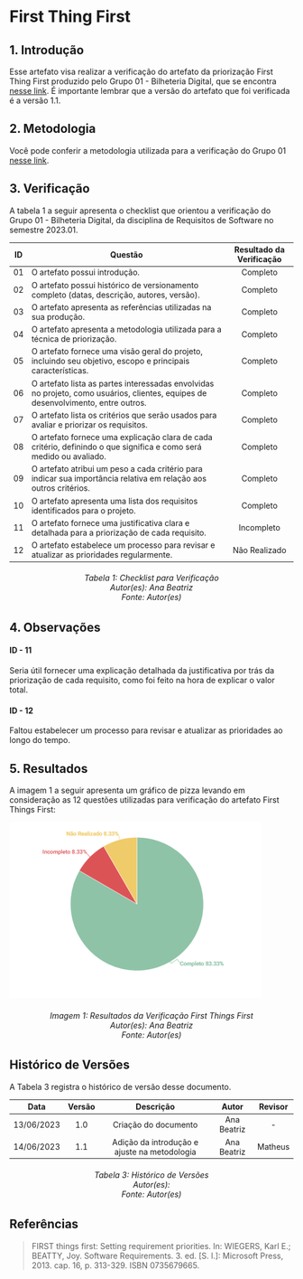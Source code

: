# First Thing First

## 1. Introdução
Esse artefato visa realizar a verificação do artefato da priorização First Thing First produzido pelo Grupo 01 - Bilheteria Digital, que se encontra [nesse link](https://requisitos-de-software.github.io/2023.1-BilheteriaDigital/elicitacao/priorizacao/firstThingsfirst/). É importante lembrar que a versão do artefato que foi verificada é a versão 1.1.


## 2. Metodologia
Você pode conferir a metodologia utilizada para a verificação do Grupo 01 [nesse link](https://requisitos-de-software.github.io/2023.1-Twitch/verificacao_grupo01/planejamento/).

## 3. Verificação

A tabela 1 a seguir apresenta o checklist que orientou a verificação do Grupo 01 - Bilheteria Digital, da disciplina de Requisitos de Software no semestre 2023.01.

| ID |Questão| Resultado da Verificação |
| :---: | --- | :---: |
| 01 | O artefato possui introdução.  | Completo |
| 02 | O artefato possui histórico de versionamento completo (datas, descrição, autores, versão).  | Completo |
| 03 | O artefato apresenta as referências utilizadas na sua produção.  | Completo |
| 04 | O artefato apresenta a metodologia utilizada para a técnica de priorização.  | Completo |
| 05 | O artefato fornece uma visão geral do projeto, incluindo seu objetivo, escopo e principais características.| Completo |
| 06 | O artefato lista as partes interessadas envolvidas no projeto, como usuários, clientes, equipes de desenvolvimento, entre outros. | Completo |
| 07 | O artefato lista os critérios que serão usados para avaliar e priorizar os requisitos. | Completo | 
| 08 | O artefato fornece uma explicação clara de cada critério, definindo o que significa e como será medido ou avaliado. | Completo |
| 09 | O artefato atribui um peso a cada critério para indicar sua importância relativa em relação aos outros critérios. | Completo |
| 10 | O artefato apresenta uma lista dos requisitos identificados para o projeto. | Completo |
| 11 | O artefato fornece uma justificativa clara e detalhada para a priorização de cada requisito. | Incompleto |
| 12 | O artefato estabelece um processo para revisar e atualizar as prioridades regularmente. | Não Realizado |


<h6 align = "center"> Tabela 1: Checklist para Verificação
<br> Autor(es): Ana Beatriz
<br>Fonte: Autor(es)</h6>

## 4. Observações

#### ID - 11

Seria útil fornecer uma explicação detalhada da justificativa por trás da priorização de cada requisito, como foi feito na hora de explicar o valor total.

#### ID - 12

Faltou estabelecer um processo para revisar e atualizar as prioridades ao longo do tempo.

## 5. Resultados
A imagem 1 a seguir apresenta um gráfico de pizza levando em consideração as 12 questões utilizadas para verificação do artefato First Things First:

![Resultados First Things First](./imagens_verifica01/first.png)

<h6 align = "center"> Imagem 1: Resultados da Verificação First Things First
<br> Autor(es): Ana Beatriz
<br>Fonte: Autor(es)</h6>

## Histórico de Versões

A Tabela 3 registra o histórico de versão desse documento.

|**Data** | **Versão** | **Descrição** | **Autor** | **Revisor** |
|:---: | :---: | :---: | :---: | :---: |
| 13/06/2023| 1.0 | Criação do documento | Ana Beatriz | - |
| 14/06/2023| 1.1 | Adição da introdução e ajuste na metodologia | Ana Beatriz | Matheus |

<h6 align = "center"> Tabela 3: Histórico de Versões
<br> Autor(es): 
<br>Fonte: Autor(es)</h6>

## Referências
> FIRST things first: Setting requirement priorities. In: WIEGERS, Karl E.; BEATTY, Joy. Software Requirements. 3. ed. [S. l.]: Microsoft Press, 2013. cap. 16, p. 313-329. ISBN 0735679665.
